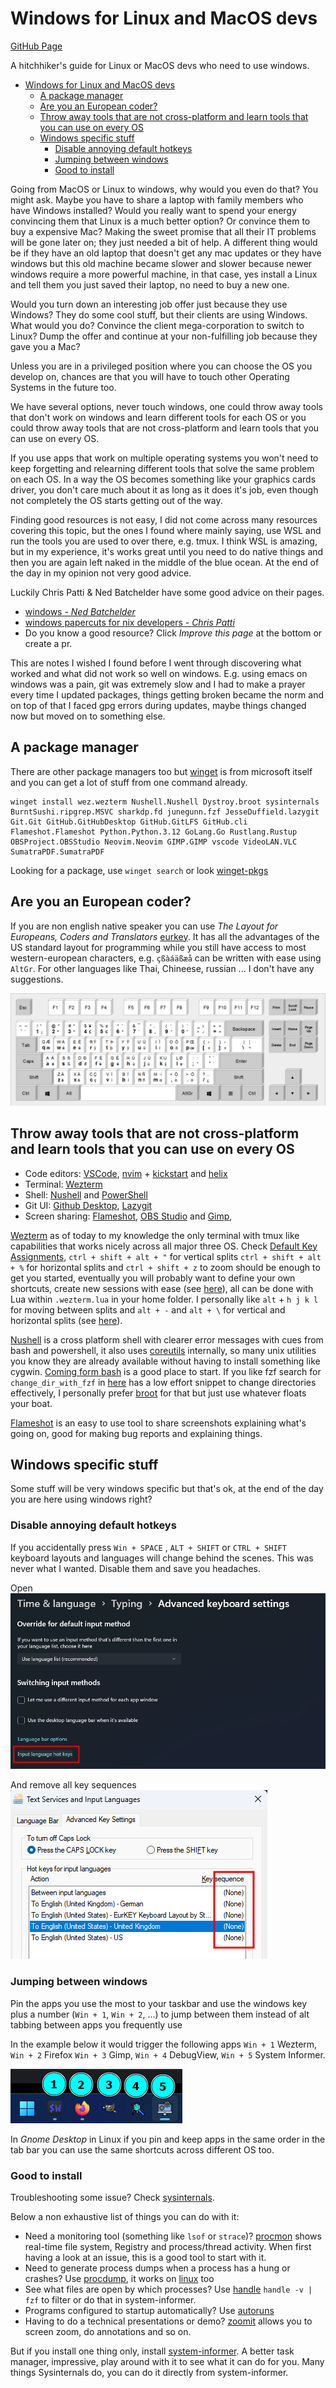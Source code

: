 # Windows for Linux and MacOS devs

[GitHub Page](https://francescelies.github.io/windows-for-linux-and-macos-devs)

A hitchhiker's guide for Linux or MacOS devs who need to use windows.

<!--toc:start-->
- [Windows for Linux and MacOS devs](#windows-for-linux-and-macos-devs)
  - [A package manager](#a-package-manager)
  - [Are you an European coder?](#are-you-an-european-coder)
  - [Throw away tools that are not cross-platform and learn tools that you can use on every OS](#throw-away-tools-that-are-not-cross-platform-and-learn-tools-that-you-can-use-on-every-os)
  - [Windows specific stuff](#windows-specific-stuff)
    - [Disable annoying default hotkeys](#disable-annoying-default-hotkeys)
    - [Jumping between windows](#jumping-between-windows)
    - [Good to install](#good-to-install)
<!--toc:end-->

Going from MacOS or Linux to windows, why would you even do that? You might
ask. Maybe you have to share a laptop with family members who have Windows
installed? Would you really want to spend your energy convincing them that
Linux is a much better option? Or convince them to buy a expensive Mac? Making
the sweet promise that all their IT problems will be gone later on; they just
needed a bit of help. A different thing would be if they have an old laptop
that doesn't get any mac updates or they have windows but this old machine
became slower and slower because newer windows require a more powerful machine,
in that case, yes install a Linux and tell them you just saved their laptop, no
need to buy a new one.

Would you turn down an interesting job offer just because they use Windows?
They do some cool stuff, but their clients are using Windows. What would you do?
Convince the client mega-corporation to switch to Linux? Dump the offer and
continue at your non-fulfilling job because they gave you a Mac?

Unless you are in a privileged position where you can choose the OS you develop
on, chances are that you will have to touch other Operating Systems in the
future too.

We have several options, never touch windows, one could throw away tools that
don't work on windows and learn different tools for each OS or you could throw
away tools that are not cross-platform and learn tools that you can use on
every OS.

If you use apps that work on multiple operating systems you won't need to keep
forgetting and relearning different tools that solve the same problem on each
OS. In a way the OS becomes something like your graphics cards driver, you
don't care much about it as long as it does it's job, even though not
completely the OS starts getting out of the way.

Finding good resources is not easy, I did not come across many resources
covering this topic, but the ones I found where mainly saying, use WSL and run
the tools you are used to over there, e.g. tmux.
I think WSL is amazing, but in my experience, it's works great until you need
to do native things and then you are again left naked in the middle of the blue
ocean. At the end of the day in my opinion not very good advice.

Luckily Chris Patti & Ned Batchelder have some good advice on their pages.

- [windows - _Ned Batchelder_](https://nedbatchelder.com/blog/tag/windows.html)
- [windows papercuts for nix developers - _Chris Patti_](https://www.feoh.org/posts/windows-papercuts-for-nix-developers)
- Do you know a good resource? Click _Improve this page_ at the bottom or
create a pr.

This are notes I wished I found before I went through discovering what worked
and what did not work so well on windows. E.g. using emacs on windows was a
pain, git was extremely slow and I had to make a prayer every time I updated
packages, things getting broken became the norm and on top of that I faced gpg
errors during updates, maybe things changed now but moved on to something else.

## A package manager

There are other package managers too but
[winget](https://learn.microsoft.com/en-us/windows/package-manager/winget/#install-winget)
is from microsoft itself and you can get a lot of stuff from one command
already.

    winget install wez.wezterm Nushell.Nushell Dystroy.broot sysinternals BurntSushi.ripgrep.MSVC sharkdp.fd junegunn.fzf JesseDuffield.lazygit Git.Git GitHub.GitHubDesktop GitHub.GitLFS GitHub.cli Flameshot.Flameshot Python.Python.3.12 GoLang.Go Rustlang.Rustup OBSProject.OBSStudio Neovim.Neovim GIMP.GIMP vscode VideoLAN.VLC SumatraPDF.SumatraPDF

Looking for a package, use `winget search` or look [winget-pkgs](https://github.com/microsoft/winget-pkgs)

## Are you an European coder?

If you are non english native speaker you can use _The Layout for Europeans,
Coders and Translators_ [eurkey](https://eurkey.steffen.bruentjen.eu/). It has
all the advantages of the US standard layout for programming while you still
have access to most western-european characters, e.g. `çßàáäßæå` can be written
with ease using `AltGr`. For other languages like Thai, Chineese, russian ... I
don't have any suggestions.

![example](./images/eurkey-layout.png)

## Throw away tools that are not cross-platform and learn tools that you can use on every OS

- Code editors: [VSCode](https://github.com/microsoft/vscode),
[nvim](https://github.com/neovim/neovim) +
[kickstart](https://github.com/nvim-lua/kickstart.nvim) and
[helix](https://helix-editor.com)
- Terminal: [Wezterm](https://github.com/wez/wezterm)
- Shell: [Nushell](https://www.nushell.sh) and [PowerShell](https://learn.microsoft.com/en-us/powershell)
- Git UI: [Github Desktop](https://github.com/desktop/desktop),
[Lazygit](https://github.com/jesseduffield/lazygit)
- Screen sharing: [Flameshot](https://flameshot.org),
[OBS Studio](https://obsproject.com) and [Gimp](https://www.gimp.org),

[Wezterm](https://wezfurlong.org/wezterm) as of today to my knowledge the only
terminal with tmux like capabilities that works nicely across all major three
OS. Check [Default Key
Assignments](https://wezfurlong.org/wezterm/config/default-keys.html), `ctrl +
shift + alt + "` for vertical splits `ctrl + shift + alt + %` for horizontal
splits and `ctrl + shift + z` to zoom should be enough to get you started,
eventually you will probably want to define your own shortcuts, create new
sessions with ease (see
[here](https://github.com/wez/wezterm/discussions/4796#discussioncomment-10329727)),
all can be done with Lua within `.wezterm.lua` in your home folder.
I personally like `alt` + `h j k l` for moving between splits and `alt + -` and
`alt + \` for vertical and horizontal splits (see
[here](https://github.com/FrancescElies/wezterm-config/)).

[Nushell](https://www.nushell.sh) is a cross platform shell with clearer error
messages with cues from bash and powershell, it also uses
[coreutils](https://github.com/uutils/coreutils) internally, so many unix
utilities you know they are already available without having to install
something like cygwin.
[Coming form bash](https://www.nushell.sh/book/coming_from_bash.html) is a good
place to start. If you like fzf search for `change_dir_with_fzf` in
[here](https://www.nushell.sh/book/line_editor.html#keybindings) has a low
effort snippet to change directories effectively, I personally prefer
[broot](https://dystroy.org/broot) for that but just use whatever floats your
boat.

[Flameshot](https://flameshot.org) is an easy to use tool to share screenshots
explaining what's going on, good for making bug reports and explaining things.

## Windows specific stuff

Some stuff will be very windows specific but that's ok, at the end of the day
you are here using windows right?

### Disable annoying default hotkeys

If you accidentally press `Win + SPACE` , `ALT + SHIFT` or `CTRL + SHIFT`
keyboard layouts and languages will change behind the scenes. This was never
what I wanted. Disable them and save you headaches.

Open
![example](./images/win-advanced-keyboard-settings.png)

And remove all key sequences
![example](./images/win-text-services-and-input-languages.png)

### Jumping between windows

Pin the apps you use the most to your taskbar and use the windows key plus a
number (`Win + 1`, `Win + 2`, ...) to jump between them instead of alt
tabbing between apps you frequently use

In the example below it would trigger the following apps `Win + 1` Wezterm,
`Win + 2` Firefox `Win + 3` Gimp, `Win + 4` DebugView, `Win + 5` System Informer.

![example](./images/toolbar-with-pinned-apps.png)

In _Gnome Desktop_ in Linux if you pin and keep apps in the same order in the
tab bar you can use the same shortcuts across different OS too.

### Good to install

Troubleshooting some issue?
Check [sysinternals](https://learn.microsoft.com/en-us/sysinternals).

Below a non exhaustive list of things you can do with it:

- Need a monitoring tool (something like `lsof` or `strace`)?
[procmon](https://learn.microsoft.com/en-us/sysinternals/downloads/procmon)
shows real-time file system, Registry and process/thread activity. When first
having a look at an issue, this is a good tool to start with it.
- Need to generate process dumps when a process has a hung or crashes? Use
[procdump](https://learn.microsoft.com/en-us/sysinternals/downloads/procdump),
it works on [linux](https://github.com/Sysinternals/ProcDump-for-Linux) too
- See what files are open by which processes? Use
[handle](https://learn.microsoft.com/en-us/sysinternals/downloads/handle)
`handle -v | fzf` to filter or do that in system-informer.
- Programs configured to startup automatically? Use
[autoruns](https://learn.microsoft.com/en-us/sysinternals/downloads/autoruns)
- Having to do a technical presentations or demo?
[zoomit](https://learn.microsoft.com/en-us/sysinternals/downloads/zoomit)
allows you to screen zoom, do annotations and so on.

But if you install one thing only, install
[system-informer](https://github.com/winsiderss/systeminformer).
A better task manager, impressive, play around with it to see what it can do
for you. Many things Sysinternals do, you can do it directly from
system-informer.
